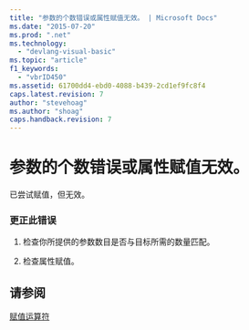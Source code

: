 ```yaml
---
title: "参数的个数错误或属性赋值无效。 | Microsoft Docs"
ms.date: "2015-07-20"
ms.prod: ".net"
ms.technology: 
  - "devlang-visual-basic"
ms.topic: "article"
f1_keywords: 
  - "vbrID450"
ms.assetid: 61700dd4-ebd0-4088-b439-2cd1ef9fc8f4
caps.latest.revision: 7
author: "stevehoag"
ms.author: "shoag"
caps.handback.revision: 7
---
```

# 参数的个数错误或属性赋值无效。
已尝试赋值，但无效。  
  
### 更正此错误  
  
1.  检查你所提供的参数数目是否与目标所需的数量匹配。  
  
2.  检查属性赋值。  
  
## 请参阅  
 [赋值运算符](../../visual-basic/language-reference/operators/assignment-operators.md)